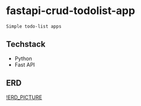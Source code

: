 # fastapi-crud-todolist-app
    Simple todo-list apps
## Techstack
 - Python
 - Fast API

## ERD
[!ERD_PICTURE](./erd.png)